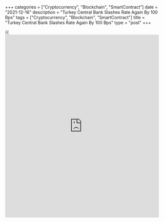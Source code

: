 +++
categories = ["Cryptocurrency", "Blockchain", "SmartContract"]
date = "2021-12-16"
description = "Turkey Central Bank Slashes Rate Again By 100 Bps"
tags = ["Cryptocurrency", "Blockchain", "SmartContract"]
title = "Turkey Central Bank Slashes Rate Again By 100 Bps"
type = "post"
+++

{{<iframe id="large-banner" src="https://www.bounty.group/#slide=6.0" width="100%" height="600" scrolling="no" style="border: 0px solid rgb(216, 221, 230); border-radius: 3px;">}}

Turkey's central bank slashed its key interest rates sharply for the
fourth straight month despite the continuing fall in the currency lira.

The Monetary Policy Committee of the Central Bank of the Republic of
Turkey, governed by Sahap Kavcioglu, decided to cut the one-week repo
rate by 100 basis points to 14.00 percent from 15.00 percent.

Under pressure from President Tayyip Erdogan, the bank had lowered the
rate by 500 basis points since September.

"The Committee decided to complete the use of the limited room implied
by transitory effects of supply-side factors and other factors beyond
monetary [policy](https://www.fintechee.com/policy/)'s control on price increases and reduced the [policy](https://www.fintechee.com/policy/) rate
by 100 basis points," the bank said in a statement.

The bank said cumulative impact of the recent [policy](https://www.fintechee.com/policy/) decisions will be
monitored in the first quarter of 2022 and during this period, all
aspects of the [policy](https://www.fintechee.com/policy/) framework will be reassessed in order to create a
foundation for a sustainable price stability.

Policymakers said the increase in inflation in November has been driven
by developments in exchange rates and supply side factors. Further, the
committee viewed that domestic economic activity remains strong, with
the help of robust external demand

Turkey's central bank shrugged off a currency crisis, rising inflation
as well as the recent hawkish turn from the Fed and remained obedient to
President Erdogan, Jason Tuvey, an economist at Capital Economics, said.

For comments and feedback [contact](https://www.playgroundfx.com/contact/): editorial@rtt[news](https://www.letsplayfx.com/blog/forex-news-website/).com

[Economic News][1]

 **What parts of the world are seeing the best (and worst) economic
performances lately? Click[here][2] to check out our [Econ Scorecard][2]
and find out! See up-to-the-moment [ranking](https://www.playgroundfx.com/blog/crypto-exchange-ranking/)s for the best and worst
performers in [GDP][3], [unemployment rate][4], [inflation][5] and much
more.**

   1. www.rtt[news](https://www.letsplayfx.com/blog/forex-news-website/).com/Content/EconomicNews.aspx
   2. www.rtt[news](https://www.letsplayfx.com/blog/forex-news-website/).com/economic-scorecard/world-rank/PPI/highest-performance.aspx
   3. www.rtt[news](https://www.letsplayfx.com/blog/forex-news-website/).com/economic-scorecard/world-rank/GDP/highest-performance.aspx
   4. www.rtt[news](https://www.letsplayfx.com/blog/forex-news-website/).com/economic-scorecard/world-rank/unemployment-rate/lowest-performance.aspx
   5. www.rtt[news](https://www.letsplayfx.com/blog/forex-news-website/).com/economic-scorecard/world-rank/CPI/highest-performance.aspx